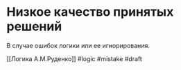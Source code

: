 # Низкое качество принятых решений

В случае ошибок логики или ее игнорирования.

[[Логика А.М.Руденко]]
#logic #mistake 
#draft